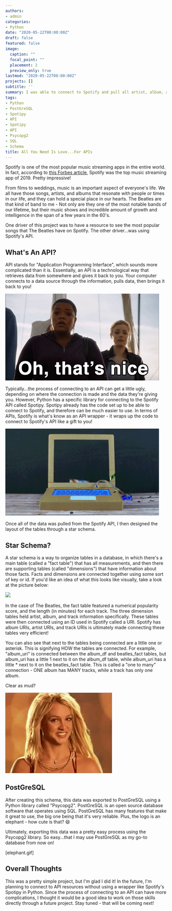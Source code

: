```yaml
---
authors:
- admin
categories:
- Python
date: "2020-05-22T00:00:00Z"
draft: false
featured: false
image:
  caption: ""
  focal_point: ""
  placement: 2
  preview_only: true
lastmod: "2020-05-22T00:00:00Z"
projects: []
subtitle: ''
summary: I was able to connect to Spotify and pull all artist, album, and track information about The Beatles by using an API. This post features information on this project, and how the Spotify API was useful.
tags:
- Python
- PostGreSQL
- Spotipy
- API
- Spotipy
- API
- Psycopg2
- SQL
- Schema
title: All You Need Is Love...For APIs
---
```

Spotify is one of the most popular music streaming apps in the entire world. In fact, according to [this Forbes article](https://www.forbes.com/sites/johnkoetsier/2020/12/30/top-100-apps-of-2019-netflix-uber-spotify-google-pay-wish-and-more/#4b70df94ca07), Spotify was the top music streaming app of 2019. Pretty impressive!

From films to weddings, music is an important aspect of everyone's life. We all have those songs, artists, and albums that resonate with people or times in our life, and they can hold a special place in our hearts. The Beatles are that kind of band to me - Not only are they one of the most notable bands of our lifetime, but their music shows and incredible amount of growth and intelligence in the span of a few years in the 60's.

One driver of this project was to have a resource to see the most popular songs that The Beatles have on Spotify. The other driver...was using Spotify's API.

## What's An API?

API stands for "Application Programming Interface", which sounds more complicated than it is. Essentially, an API is a technological way that retrieves data from somewhere and gives it back to you. Your computer connects to a data source through the information, pulls data, then brings it back to you!

![](nice.gif)

Typically...the process of connecting to an API can get a little ugly, depending on where the connection is made and the data they're giving you. However, Python has a specific library for connecting to the Spotify API called Spotipy. Spotipy already has the code set up to be able to connect to Spotify, and therefore can be much easier to use. In terms of APIs, Spotify is what's know as an API wrapper - it wraps up the code to connect to Spotify's API like a gift to you!

![](gift.gif)

Once all of the data was pulled from the Spotify API, I then designed the layout of the tables through a star schema.

## Star Schema?

A star schema is a way to organize tables in a database, in which there's a main table (called a "fact table") that has all measurements, and then there are supporting tables (called "dimensions") that have information about those facts. Facts and dimensions are connected together using some sort of key or id. If you'd like an idea of what this looks like visually, take a look at the picture below:

![](featured.jpg)

In the case of The Beatles, the fact table featured a numerical popularity score, and the length (in minutes) for each track. The three dimension tables held artist, album, and track information specifically. These tables were then connected using an ID used in Spotify called a URI. Spotify has album URIs, artist URIs, and track URIs is ultimately made connecting these tables very efficient!

You can also see that next to the tables being connected are a little one or asterisk. This is signifying HOW the tables are connected. For example, "album_uri" is connected between the album_df and beatles_fact tables, but album_uri has a little 1 next to it on the album_df table, while album_uri has a little * next to it on the beatles_fact table. This is called a "one to many" connection - ONE album has MANY tracks, while a track has only one album. 

Clear as mud? 

![](okay.gif)

## PostGreSQL

After creating this schema, this data was exported to PostGreSQL using a Python library called "Psycopg2". PostGreSQL is an open source database software that operates using SQL. PostGreSQL has many features that make it great to use, the big one being that it's very reliable. Plus, the logo is an elephant - how cute is that? :smile:

Ultimately, exporting this data was a pretty easy process using the Psycopg2 library. So easy...that I may use PostGreSQL as my go-to database from now on!

[elephant.gif]

## Overall Thoughts

This was a pretty simple project, but I'm glad I did it! In the future, I'm planning to connect to API resources without using a wrapper like Spotify's Spotipy in Python. Since the process of connecting to an API can have more complications, I thought it would be a good idea to work on those skills directly through a future project. Stay tuned - that will be coming next!